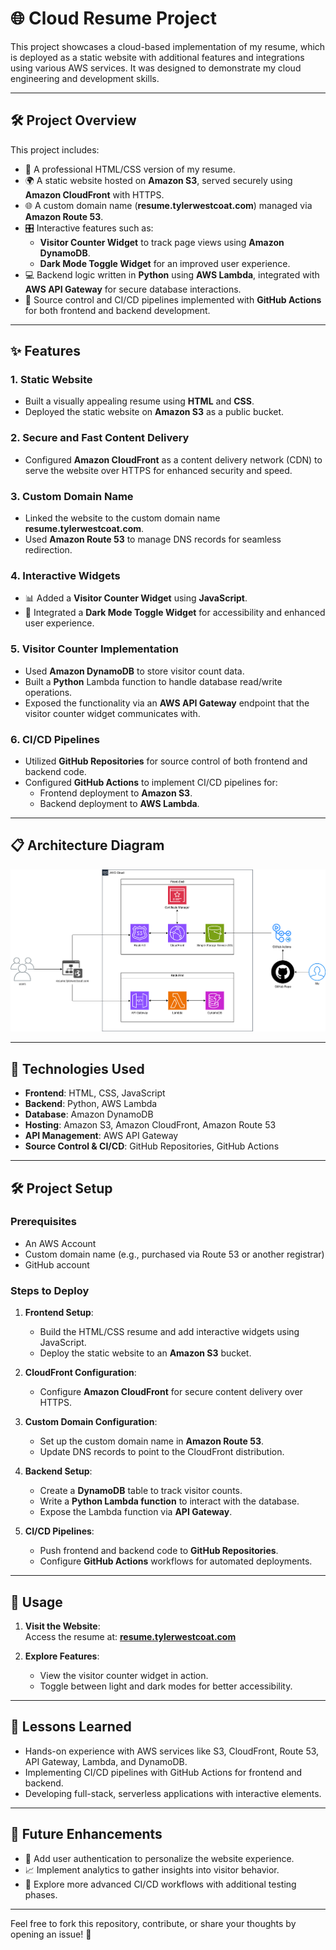 # 🌐 Cloud Resume Project  

This project showcases a cloud-based implementation of my resume, which is deployed as a static website with additional features and integrations using various AWS services. It was designed to demonstrate my cloud engineering and development skills.  

---

## 🛠️ Project Overview  

This project includes:  
- 📝 A professional HTML/CSS version of my resume.  
- 🌍 A static website hosted on **Amazon S3**, served securely using **Amazon CloudFront** with HTTPS.  
- 🌐 A custom domain name (**resume.tylerwestcoat.com**) managed via **Amazon Route 53**.  
- 🎛️ Interactive features such as:  
  - **Visitor Counter Widget** to track page views using **Amazon DynamoDB**.  
  - **Dark Mode Toggle Widget** for an improved user experience.  
- 💻 Backend logic written in **Python** using **AWS Lambda**, integrated with **AWS API Gateway** for secure database interactions.  
- 🚀 Source control and CI/CD pipelines implemented with **GitHub Actions** for both frontend and backend development.  

---

## ✨ Features  

### 1. **Static Website**  
- Built a visually appealing resume using **HTML** and **CSS**.  
- Deployed the static website on **Amazon S3** as a public bucket.  

### 2. **Secure and Fast Content Delivery**  
- Configured **Amazon CloudFront** as a content delivery network (CDN) to serve the website over HTTPS for enhanced security and speed.  

### 3. **Custom Domain Name**  
- Linked the website to the custom domain name **resume.tylerwestcoat.com**.  
- Used **Amazon Route 53** to manage DNS records for seamless redirection.  

### 4. **Interactive Widgets**  
- 📊 Added a **Visitor Counter Widget** using **JavaScript**.  
- 🌙 Integrated a **Dark Mode Toggle Widget** for accessibility and enhanced user experience.  

### 5. **Visitor Counter Implementation**  
- Used **Amazon DynamoDB** to store visitor count data.  
- Built a **Python** Lambda function to handle database read/write operations.  
- Exposed the functionality via an **AWS API Gateway** endpoint that the visitor counter widget communicates with.  

### 6. **CI/CD Pipelines**  
- Utilized **GitHub Repositories** for source control of both frontend and backend code.  
- Configured **GitHub Actions** to implement CI/CD pipelines for:  
  - Frontend deployment to **Amazon S3**.  
  - Backend deployment to **AWS Lambda**.  

---

## 📋 Architecture Diagram  

![AWS-Cloud-Resume/awscloudresumechallenge.png ](https://github.com/Tywest-Coat/AWS-Projects/blob/main/AWS-Cloud-Resume/awscloudresumechallenge1.png)

---

## 🔧 Technologies Used  

- **Frontend**: HTML, CSS, JavaScript  
- **Backend**: Python, AWS Lambda  
- **Database**: Amazon DynamoDB  
- **Hosting**: Amazon S3, Amazon CloudFront, Amazon Route 53  
- **API Management**: AWS API Gateway  
- **Source Control & CI/CD**: GitHub Repositories, GitHub Actions  

---

## 🛠️ Project Setup  

### Prerequisites  
- An AWS Account  
- Custom domain name (e.g., purchased via Route 53 or another registrar)  
- GitHub account  

### Steps to Deploy  

1. **Frontend Setup**:  
   - Build the HTML/CSS resume and add interactive widgets using JavaScript.  
   - Deploy the static website to an **Amazon S3** bucket.  

2. **CloudFront Configuration**:  
   - Configure **Amazon CloudFront** for secure content delivery over HTTPS.  

3. **Custom Domain Configuration**:  
   - Set up the custom domain name in **Amazon Route 53**.  
   - Update DNS records to point to the CloudFront distribution.  

4. **Backend Setup**:  
   - Create a **DynamoDB** table to track visitor counts.  
   - Write a **Python Lambda function** to interact with the database.  
   - Expose the Lambda function via **API Gateway**.  

5. **CI/CD Pipelines**:  
   - Push frontend and backend code to **GitHub Repositories**.  
   - Configure **GitHub Actions** workflows for automated deployments.  

---

## 🎉 Usage  

1. **Visit the Website**:  
   Access the resume at: **[resume.tylerwestcoat.com](https://resume.tylerwestcoat.com)**  

2. **Explore Features**:  
   - View the visitor counter widget in action.  
   - Toggle between light and dark modes for better accessibility.  

---

## 🧠 Lessons Learned  

- Hands-on experience with AWS services like S3, CloudFront, Route 53, API Gateway, Lambda, and DynamoDB.  
- Implementing CI/CD pipelines with GitHub Actions for frontend and backend.  
- Developing full-stack, serverless applications with interactive elements.  

---

## 🚀 Future Enhancements  

- 🔐 Add user authentication to personalize the website experience.  
- 📈 Implement analytics to gather insights into visitor behavior.  
- 🧪 Explore more advanced CI/CD workflows with additional testing phases.  

---

Feel free to fork this repository, contribute, or share your thoughts by opening an issue! 💬  
